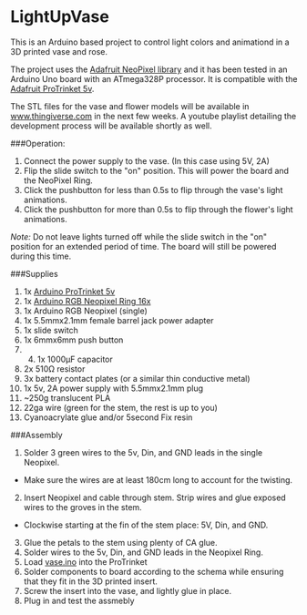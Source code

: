# LightUpVase
This is an Arduino based project to control light colors and animationd in a 3D printed vase and rose.

The project uses the [Adafruit NeoPixel library](https://github.com/adafruit/Adafruit_NeoPixel) and it has been tested in an Arduino Uno board with an ATmega328P processor. It is compatible with the [Adafruit ProTrinket 5v](https://www.adafruit.com/products/2000).

The STL files for the vase and flower models will be available in www.thingiverse.com in the next few weeks. A youtube playlist detailing the development process will be available shortly as well.

###Operation:

1. Connect the power supply to the vase. (In this case using 5V, 2A)
2. Flip the slide switch to the "on" position. This will power the board and the NeoPixel Ring.
3. Click the pushbutton for less than 0.5s to flip through the vase's light animations.
4. Click the pushbutton for  more than 0.5s to flip through the flower's light animations.

*Note:*
Do not leave lights turned off while the slide switch in the "on" position for an extended period of time. The board will still be powered during this time.

###Supplies

1. 1x [Arduino ProTrinket 5v](https://www.adafruit.com/products/2000)
2. 1x [Arduino RGB Neopixel Ring 16x](https://www.adafruit.com/products/1463)
3. 1x Arduino RGB Neopixel (single)
4. 1x 5.5mmx2.1mm female barrel jack power adapter
5. 1x slide switch
6. 1x 6mmx6mm push button
7. 4. 1x 1000&mu;F capacitor
8. 2x 510&ohm; resistor
9. 3x battery contact plates (or a similar thin conductive metal)
10. 1x 5v, 2A power supply with 5.5mmx2.1mm plug
11. \~250g translucent PLA
12. 22ga wire (green for the stem, the rest is up to you)
13. Cyanoacrylate glue and/or 5second Fix resin

###Assembly

1. Solder 3 green wires to the 5v, Din, and GND leads in the single Neopixel.
 * Make sure the wires are at least 180cm long to account for the twisting.
2. Insert Neopixel and cable through stem. Strip wires and glue exposed wires to the groves in the stem.
 * Clockwise starting at the fin of the stem place: 5V, Din, and GND.
3. Glue the petals to the stem using plenty of CA glue.
4. Solder wires to the 5v, Din, and GND leads in the Neopixel Ring.
5. Load [vase.ino](../master/vase.ino) into the ProTrinket
6. Solder components to board according to the schema while ensuring that they fit in the 3D printed insert.
7. Screw the insert into the vase, and lightly glue in place.
8. Plug in and test the assmebly
